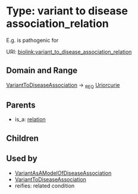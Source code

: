 
# Type: variant to disease association_relation


E.g. is pathogenic for

URI: [biolink:variant_to_disease_association_relation](https://w3id.org/biolink/vocab/variant_to_disease_association_relation)


## Domain and Range

[VariantToDiseaseAssociation](VariantToDiseaseAssociation.md) ->  <sub>REQ</sub> [Uriorcurie](types/Uriorcurie.md)

## Parents

 *  is_a: [relation](relation.md)

## Children


## Used by

 * [VariantAsAModelOfDiseaseAssociation](VariantAsAModelOfDiseaseAssociation.md)
 * [VariantToDiseaseAssociation](VariantToDiseaseAssociation.md)
 *  reifies: related condition

